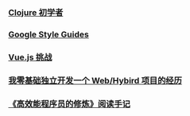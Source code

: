 ### [Clojure 初学者](https://lambdaisland.com/blog/2021-04-05-things-i-have-learned-in-my-1st-month-of-clojure)

### [Google Style Guides](https://google.github.io/styleguide/)

### [Vue.js 挑战](https://google.github.io/styleguide/)

### [我零基础独立开发一个 Web/Hybird 项目的经历](https://imf.ms/web/2022/07/05/my-first-web-hybird-project-experience/)

### [《高效能程序员的修炼》阅读手记](https://imf.ms/program/2018/01/11/read_note-effective_programming_more_than_writing_code/)